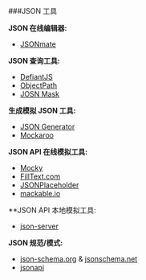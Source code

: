###JSON 工具

**JSON 在线编辑器:**

* [JSONmate](http://jsonmate.com/)

**JSON 查询工具:**

* [DefiantJS](http://www.defiantjs.com/)
* [ObjectPath](http://objectpath.org/)
* [JOSN Mask](https://github.com/nemtsov/json-mask)

**生成模拟 JSON 工具:**

* [JSON Generator](http://www.json-generator.com/)
* [Mockaroo](https://www.mockaroo.com/)

**JSON API 在线模拟工具:**

* [Mocky](http://www.mocky.io/)
* [FillText.com](http://www.filltext.com)
* [JSONPlaceholder](http://jsonplaceholder.typicode.com/)
* [mackable.io](https://www.mockable.io/)

**JSON API 本地模拟工具:</h5>

* [json-server](https://github.com/typicode/json-server)

**JSON 规范/模式:**

* [json-schema.org](http://json-schema.org/) & [jsonschema.net](http://jsonschema.net)
* [jsonapi](http://jsonapi.org/)
